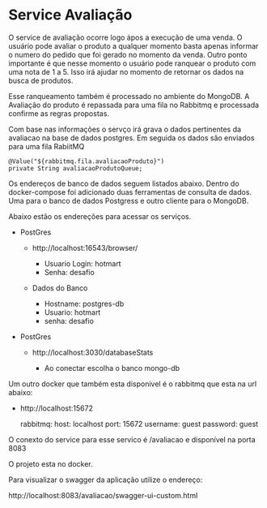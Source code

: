 # Service Avaliação

O service de avaliação ocorre logo ápos a execução de uma venda. O usuário pode avaliar o produto a qualquer momento basta apenas informar o numero do pedido que foi gerado no momento da venda. Outro ponto importante é que nesse momento o usuário pode ranquear o produto com uma nota de 1 a 5. Isso irá ajudar no momento de retornar os dados na busca de produtos.

Esse ranqueamento também é processado no ambiente do MongoDB. A Avaliação do produto é repassada para uma fila no Rabbitmq e processada confirme as regras propostas.


Com base nas informações o servço irá grava o dados pertinentes da avaliacao na base de dados postgres. Em seguida os dados sâo enviados para uma fila RabiitMQ

	@Value("${rabbitmq.fila.avaliacaoProduto}")
	private String avaliacaoProdutoQueue;

Os endereços de banco de dados seguem listados abaixo. Dentro do docker-compose foi adicionado duas ferramentas de consulta de dados. Uma para o banco de dados Postgress e outro cliente para o MongoDB.

Abaixo estão os endereções para acessar os serviços.

- PostGres

	- http://localhost:16543/browser/

		- Usuario Login: hotmart
    	- Senha: desafio

   - Dados do Banco

   		- Hostname: postgres-db
   		- Usuario: hotmart
   		- senha: desafio

- PostGres

	- http://localhost:3030/databaseStats

		- Ao conectar escolha o banco mongo-db


Um outro docker que também esta disponivel é o rabbitmq que esta na url abaixo:

- http://localhost:15672


    rabbitmq:
    host: localhost
    port: 15672
    username: guest
    password: guest


O conexto do service para esse servico  é  /avaliacao e disponível na porta 8083


O projeto esta no docker.

Para visualizar o swagger da aplicação utilize o endereço:

http://localhost:8083/avaliacao/swagger-ui-custom.html

